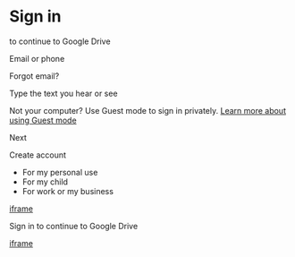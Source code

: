 # Sign in

to continue to Google Drive

Email or phone

Forgot email?

Type the text you hear or see

Not your computer? Use Guest mode to sign in privately. [Learn more about using Guest mode](https://support.google.com/chrome/answer/6130773?hl=en-US)

Next

Create account

- For my personal use
- For my child
- For work or my business

[iframe](https://accounts.youtube.com/accounts/CheckConnection?pmpo=https%3A%2F%2Faccounts.google.com&v=-433874284&timestamp=1743469422299)

Sign in to continue to Google Drive

[iframe](/_/bscframe)